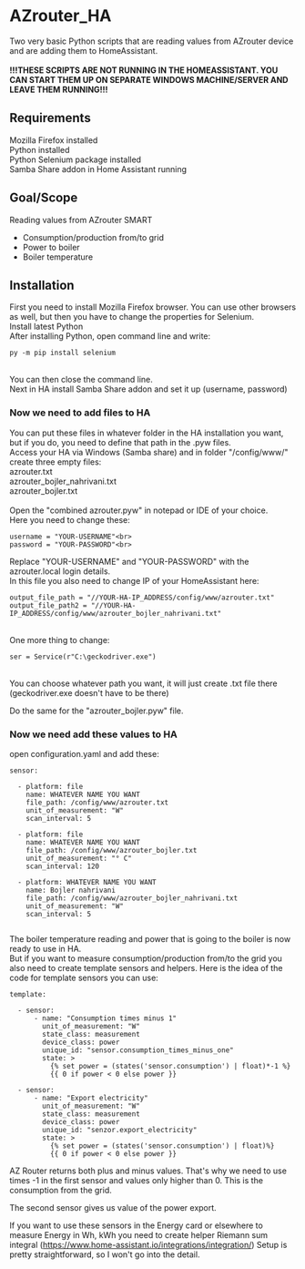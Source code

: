 # AZrouter_HA<br>
Two very basic Python scripts that are reading values from AZrouter device and are adding them to HomeAssistant.<br>
<br>
**!!!THESE SCRIPTS ARE NOT RUNNING IN THE HOMEASSISTANT. YOU CAN START THEM UP ON SEPARATE WINDOWS MACHINE/SERVER AND LEAVE THEM RUNNING!!!**<br>

## **Requirements**<br>
Mozilla Firefox installed<br>
Python installed<br>
Python Selenium package installed<br>
Samba Share addon in Home Assistant running<br>

## **Goal/Scope**<br>
Reading values from AZrouter SMART<br>
- Consumption/production from/to grid<br>
- Power to boiler<br>
- Boiler temperature<br>

## Installation

First you need to install Mozilla Firefox browser. You can use other browsers as well, but then you have to change the properties for Selenium.<br>
Install latest Python<br>
After installing Python, open command line and write:
```
py -m pip install selenium
```
<br>
You can then close the command line.<br>
Next in HA install Samba Share addon and set it up (username, password)<br>

### Now we need to add files to HA<br>
You can put these files in whatever folder in the HA installation you want, but if you do, you need to define that path in the .pyw files.<br>
Access your HA via Windows (Samba share) and in folder "/config/www/" create three empty files:<br>
azrouter.txt<br>
azrouter_bojler_nahrivani.txt<br>
azrouter_bojler.txt<br>
<br>
Open the "combined azrouter.pyw" in notepad or IDE of your choice.
<br>
Here you need to change these:<br>
```
username = "YOUR-USERNAME"<br>
password = "YOUR-PASSWORD"<br>
```
Replace "YOUR-USERNAME" and "YOUR-PASSWORD" with the azrouter.local login details.<br>
In this file you also need to change IP of your HomeAssistant here:<br>

```
output_file_path = "//YOUR-HA-IP_ADDRESS/config/www/azrouter.txt"
output_file_path2 = "//YOUR-HA-IP_ADDRESS/config/www/azrouter_bojler_nahrivani.txt"
```
<br>
One more thing to change:<br>

```
ser = Service(r"C:\geckodriver.exe")
```

<br>
You can choose whatever path you want, it will just create .txt file there (geckodriver.exe doesn't have to be there)<br>

Do the same for the "azrouter_bojler.pyw" file.<br>

### Now we need add these values to HA<br>
open configuration.yaml and add these:<br>

```
sensor:

  - platform: file
    name: WHATEVER NAME YOU WANT
    file_path: /config/www/azrouter.txt
    unit_of_measurement: "W"
    scan_interval: 5

  - platform: file
    name: WHATEVER NAME YOU WANT
    file_path: /config/www/azrouter_bojler.txt
    unit_of_measurement: "° C"
    scan_interval: 120

  - platform: WHATEVER NAME YOU WANT
    name: Bojler nahrivani
    file_path: /config/www/azrouter_bojler_nahrivani.txt
    unit_of_measurement: "W"
    scan_interval: 5
    
```

The boiler temperature reading and power that is going to the boiler is now ready to use in HA.<br>
But if you want to measure consumption/production from/to the grid you also need to create template sensors and helpers. Here is the idea of the code for template sensors you can use:

```
template:

  - sensor:
      - name: "Consumption times minus 1"
        unit_of_measurement: "W"
        state_class: measurement
        device_class: power
        unique_id: "sensor.consumption_times_minus_one"
        state: >
          {% set power = (states('sensor.consumption') | float)*-1 %}
          {{ 0 if power < 0 else power }}

  - sensor:
      - name: "Export electricity"
        unit_of_measurement: "W"
        state_class: measurement
        device_class: power
        unique_id: "senzor.export_electricity"
        state: >
          {% set power = (states('sensor.consumption') | float)%}
          {{ 0 if power < 0 else power }}
```

AZ Router returns both plus and minus values. That's why we need to use times -1 in the first sensor and values only higher than 0. This is the consumption from the grid.<br>

The second sensor gives us value of the power export.<br>

If you want to use these sensors in the Energy card or elsewhere to measure Energy in Wh, kWh you need to create helper Riemann sum integral (https://www.home-assistant.io/integrations/integration/) Setup is pretty straightforward, so I won't go into the detail.<br>






